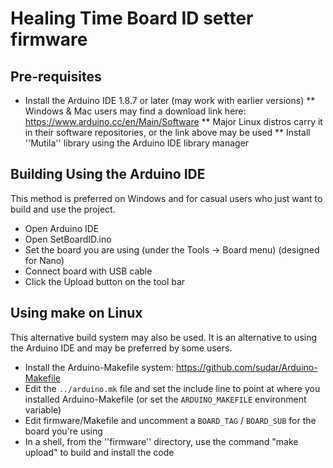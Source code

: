 # Healing Time Board ID setter firmware

## Pre-requisites

* Install the Arduino IDE 1.8.7 or later (may work with earlier versions)
** Windows & Mac users may find a download link here: https://www.arduino.cc/en/Main/Software
** Major Linux distros carry it in their software repositories, or the link above may be used
** Install ''Mutila'' library using the Arduino IDE library manager

## Building Using the Arduino IDE

This method is preferred on Windows and for casual users who just want to build and use the project.

* Open Arduino IDE 
* Open SetBoardID.ino
* Set the board you are using (under the Tools -> Board menu) (designed for Nano)
* Connect board with USB cable 
* Click the Upload button on the tool bar

## Using make on Linux

This alternative build system may also be used. It is an alternative to using the Arduino IDE and may be preferred by some users. 

* Install the Arduino-Makefile system: https://github.com/sudar/Arduino-Makefile
* Edit the `../arduino.mk` file and set the include line to point at where you installed Arduino-Makefile (or set the `ARDUINO_MAKEFILE` environment variable)
* Edit firmware/Makefile and uncomment a `BOARD_TAG` / `BOARD_SUB` for the board you're using
* In a shell, from the ''firmware'' directory, use the command "make upload" to build and install the code

